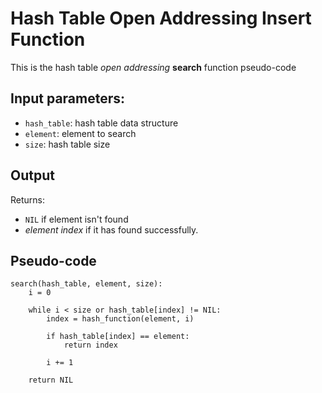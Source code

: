 # Hash Table Open Addressing Insert Function

This is the hash table _open addressing_ **search** function pseudo-code

## Input parameters:

- `hash_table`: hash table data structure
- `element`: element to search
- `size`: hash table size

## Output

Returns:

- `NIL` if element isn't found
- _element index_ if it has found successfully.

## Pseudo-code

```
search(hash_table, element, size):
    i = 0

    while i < size or hash_table[index] != NIL:
        index = hash_function(element, i)

        if hash_table[index] == element:
            return index

        i += 1

    return NIL
```
